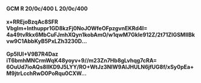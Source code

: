 #### GCM R 20/0c/400 L 20/0c/400
**x+RREjoBzqAc8SFR**<br/>**Vbglm+Inthuppr1GD8kzFj0NoJOWfeOFpzgvnEKRd4I=**<br/>**4a49tvRkx6MbCuFJmhXQyn1kobAmO/w1qwM7GkIe912Z/2t71ZIGSMIIBkvw9C1AbbKyB5PxLZh3230D...**<br/><br/>
**Gp5IUI+V9B7R4Daz**<br/>**iT6bmhMNCrmWqK48yoyv+9//m23Zn7Hb8gLvhqg7cRA=**<br/>**6OuUd7ioAQs8IlKD9J5LYY/RO+WtJz3NIW9AlJHULN6jfUG8f/xSy0pEa+M9jtrLcchRwD0PoRqu0CXW...**